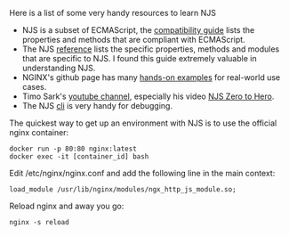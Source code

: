 Here is a list of some very handy resources to learn NJS

 - NJS is a subset of ECMAScript, the [compatibility guide](https://nginx.org/en/docs/njs/compatibility.html) lists the properties and methods that are compliant with ECMAScript.
 - The NJS [reference](https://nginx.org/en/docs/njs/reference.html) lists the specific properties, methods and modules that are specific to NJS.  I found this guide extremely valuable in understanding NJS. 
 - NGINX's github page has many [hands-on examples](https://github.com/nginx/njs-examples) for real-world use cases.
 - Timo Sark's [youtube channel](https://www.youtube.com/@Tippexs91), especially his video [NJS Zero to Hero](https://www.youtube.com/live/FuBi9pvdr-A?feature=share&t=159).
 - The NJS [cli](http://nginx.org/en/docs/njs/cli.html) is very handy for debugging.

The quickest way to get up an environment with NJS is to use the official nginx container:

    docker run -p 80:80 nginx:latest
    docker exec -it [container_id] bash

Edit /etc/nginx/nginx.conf and add the following line in the main context:

    load_module /usr/lib/nginx/modules/ngx_http_js_module.so;
    
Reload nginx and away you go:

    nginx -s reload
